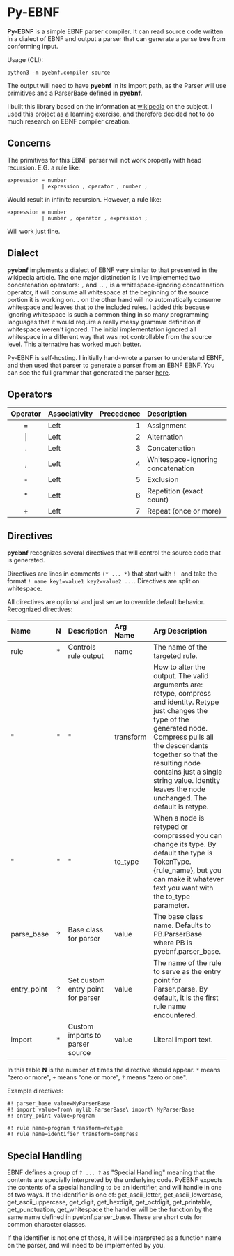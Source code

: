 # Py-EBNF

**Py-EBNF** is a simple EBNF parser compiler. It can read source code written in a dialect of EBNF and output a parser that can generate a parse tree from conforming input.

Usage (CLI):

    python3 -m pyebnf.compiler source

The output will need to have **pyebnf** in its import path, as the Parser will use primitives and a ParserBase defined in **pyebnf**.

I built this library based on the information at [wikipedia](https://en.wikipedia.org/wiki/Extended_Backus–Naur_Form) on the subject. I used this project as a learning exercise, and therefore decided not to do much research on EBNF compiler creation.

## Concerns

The primitives for this EBNF parser will not work properly with head recursion. E.G. a rule like:

    expression = number
               | expression , operator , number ;

Would result in infinite recursion. However, a rule like:

    expression = number
               | number , operator , expression ;

Will work just fine.

## Dialect

**pyebnf** implements a dialect of EBNF very similar to that presented in the wikipedia article. The one major distinction is I've implemented two concatenation operators: `,` and `.`. `,` is a whitespace-ignoring concatenation operator, it will consume all whitespace at the beginning of the source portion it is working on. `.` on the other hand will no automatically consume whitespace and leaves that to the included rules. I added this because ignoring whitespace is such a common thing in so many programming languages that it would require a really messy grammar definition if whitespace weren't ignored. The initial implementation ignored all whitespace in a different way that was not controllable from the source level. This alternative has worked much better.

Py-EBNF is self-hosting. I initially hand-wrote a parser to understand EBNF, and then used that parser to generate a parser from an EBNF EBNF. You can see the full grammar that generated the parser [here](tests/fixtures/ebnf.ebnf).

## Operators

Operator | Associativity | Precedence | Description
:------: | :------------ | ---------: | :----------
=        | Left          | 1          | Assignment
\|       | Left          | 2          | Alternation
.        | Left          | 3          | Concatenation
,        | Left          | 4          | Whitespace-ignoring concatenation
-        | Left          | 5          | Exclusion
*        | Left          | 6          | Repetition (exact count)
+        | Left          | 7          | Repeat (once or more)

## Directives

**pyebnf** recognizes several directives that will control the source code that is generated.

Directives are lines in comments `(* ... *)` that start with `! ` and take the format `! name key1=value1 key2=value2 ...`. Directives are split on whitespace.

All directives are optional and just serve to override default behavior. Recognized directives:

Name | N   | Description | Arg Name | Arg Description
:--- | :-: | :---------- | :------- | :--------------
rule | \* | Controls rule output | name       | The name of the targeted rule.
"    | "  | "                    | transform  | How to alter the output. The valid arguments are: retype, compress and identity. Retype just changes the type of the generated node. Compress pulls all the descendants together so that the resulting node contains just a single string value. Identity leaves the node unchanged. The default is retype.
"    | "  | "                    | to_type    | When a node is retyped or compressed you can change its type. By default the type is TokenType.{rule_name}, but you can make it whatever text you want with the to_type parameter.
parse_base | ? | Base class for parser | value | The base class name. Defaults to PB.ParserBase where PB is pyebnf.parser_base.
entry_point | ? | Set custom entry point for parser | value | The name of the rule to serve as the entry point for Parser.parse. By default, it is the first rule name encountered.
import | * | Custom imports to parser source | value | Literal import text.

In this table **N** is the number of times the directive should appear. `*` means "zero or more", `+` means "one or more", `?` means "zero or one".

Example directives:

	#! parser_base value=MyParserBase
	#! import value=from\ mylib.ParserBase\ import\ MyParserBase
	#! entry_point value=program

	#! rule name=program transform=retype
	#! rule name=identifier transform=compress


## Special Handling

EBNF defines a group of `? ... ?` as "Special Handling" meaning that the contents are specially interpreted by the underlying code. PyEBNF expects the contents of a special handling to be an identifier, and will handle in one of two ways. If the identifier is one of: get\_ascii\_letter, get\_ascii\_lowercase, get\_ascii\_uppercase, get\_digit, get\_hexdigit, get\_octdigit, get\_printable, get\_punctuation, get\_whitespace the handler will be the function by the same name defined in pyebnf.parser_base. These are short cuts for common character classes.

If the identifier is not one of those, it will be interpreted as a function name on the parser, and will need to be implemented by you.
